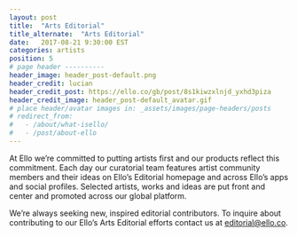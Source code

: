 ```yaml
---
layout: post
title:  "Arts Editorial"
title_alternate:  "Arts Editorial"
date:   2017-08-21 9:30:00 EST
categories: artists
position: 5
# page header ----------
header_image: header_post-default.png
header_credit: lucian
header_credit_post: https://ello.co/gb/post/8s1kiwzxlnjd_yxhd3piza
header_credit_image: header_post-default_avatar.gif
# place header/avatar images in: _assets/images/page-headers/posts
# redirect_from:
#   - /about/what-isello/
#   - /post/about-ello
---
```


At Ello we’re committed to putting artists first and our products reflect this commitment. Each day our curatorial team features artist community members and their ideas on Ello’s Editorial homepage and across Ello’s apps and social profiles. Selected artists, works and ideas are put front and center and promoted across our global platform.

We’re always seeking new, inspired editorial contributors. To inquire about contributing to our Ello’s Arts Editorial efforts contact us at editorial@ello.co.
